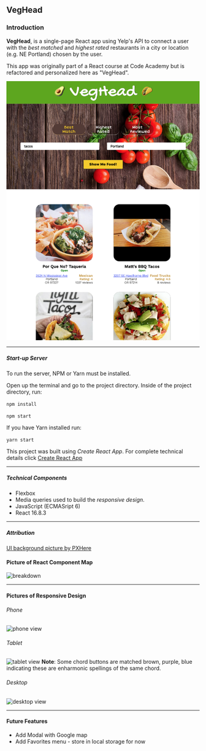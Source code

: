 ## VegHead

### Introduction

**VegHead**, is a single-page React app using Yelp's API to connect a user with the *best matched* and *highest rated* restaurants in a city or location (e.g. NE Portland) chosen by the user.

This app was originally part of a React course at Code Academy but is refactored and personalized here as "VegHead".

![Sample UI - tablet](./screenshots/sample_ui_tablet.png)

<hr />

##### Start-up Server

To run the server, NPM or Yarn must be installed.

Open up the terminal and go to the project directory.  Inside of the project directory, run:

`npm install`

`npm start`

If you have Yarn installed run:

`yarn start`

This project was built using *Create React App*.  For complete technical details click [Create React App](./docs/#.md)
<hr />

##### Technical Components
- Flexbox  
- Media queries used to build the *responsive design*.
- JavaScript (ECMASript 6)
- React 16.8.3
<hr />

##### Attribution
[UI background picture by PXHere](https://pxhere.com/en/photo/1206442)

#### Picture of React Component Map
![breakdown](./screen_shots/#.jpeg)
<hr />

#### Pictures of Responsive Design
###### Phone

![phone view](./screen_shots/#.png)


###### Tablet
![tablet view](./screen_shots/#.png)
<strong>Note</strong>: Some chord buttons are matched brown, purple, blue indicating these are enharmonic spellings of the same chord.

###### Desktop
![desktop view](./screen_shots/#.png)
<hr />

#### Future Features
- Add Modal with Google map
- Add Favorites menu - store in local storage for now
